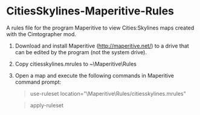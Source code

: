# CitiesSkylines-Maperitive-Rules
A rules file for the program Maperitive to view Cities:Skylines maps created with the Cimtographer mod.

1. Download and install Maperitive (http://maperitive.net/) to a drive that can be edited by the program (not the system drive).
2. Copy citiesskylines.mrules to ~\Maperitive\Rules
3. Open a map and execute the following commands in Maperitive command prompt:
   
   > use-ruleset location="<path>\Maperitive\Rules/citiesskylines.mrules"
   
   > apply-ruleset
